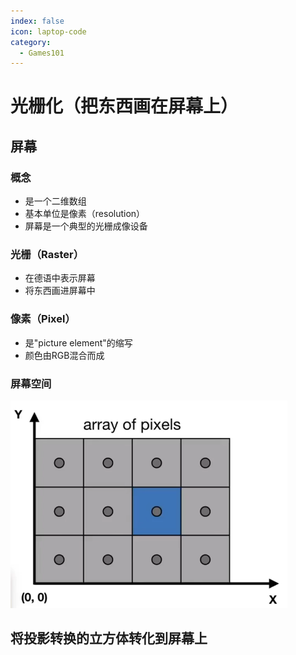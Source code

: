 ```yaml
---
index: false
icon: laptop-code
category:
  - Games101
---
```


# 光栅化（把东西画在屏幕上）

## 屏幕

### 概念

- 是一个二维数组
- 基本单位是像素（resolution）
- 屏幕是一个典型的光栅成像设备

### 光栅（Raster）

- 在德语中表示屏幕
- 将东西画进屏幕中

### 像素（Pixel）

- 是"picture element"的缩写
- 颜色由RGB混合而成

### 屏幕空间

![屏幕空间](./images/屏幕空间.png)

## 将投影转换的立方体转化到屏幕上


